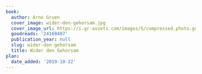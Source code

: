 ```yaml
---
book:
  author: Arno Gruen
  cover_image: wider-den-gehorsam.jpg
  cover_image_url: https://i.gr-assets.com/images/S/compressed.photo.goodreads.com/books/1419826884l/24160407.jpg
  goodreads: '24160407'
  publication_year: null
  slug: wider-den-gehorsam
  title: Wider den Gehorsam
plan:
  date_added: '2019-10-22'
---
```

